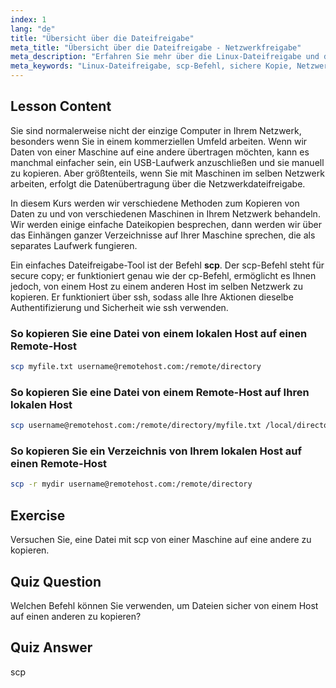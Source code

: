 ```yaml
---
index: 1
lang: "de"
title: "Übersicht über die Dateifreigabe"
meta_title: "Übersicht über die Dateifreigabe - Netzwerkfreigabe"
meta_description: "Erfahren Sie mehr über die Linux-Dateifreigabe und den Befehl secure copy (scp). Übertragen Sie Dateien zwischen Hosts in Ihrem Netzwerk. Beginnen Sie mit dieser anfängerfreundlichen Anleitung!"
meta_keywords: "Linux-Dateifreigabe, scp-Befehl, sichere Kopie, Netzwerk-Dateiübertragung, Linux-Tutorial, Linux für Anfänger, Linux-Anleitung"
---
```


## Lesson Content

Sie sind normalerweise nicht der einzige Computer in Ihrem Netzwerk, besonders wenn Sie in einem kommerziellen Umfeld arbeiten. Wenn wir Daten von einer Maschine auf eine andere übertragen möchten, kann es manchmal einfacher sein, ein USB-Laufwerk anzuschließen und sie manuell zu kopieren. Aber größtenteils, wenn Sie mit Maschinen im selben Netzwerk arbeiten, erfolgt die Datenübertragung über die Netzwerkdateifreigabe.

In diesem Kurs werden wir verschiedene Methoden zum Kopieren von Daten zu und von verschiedenen Maschinen in Ihrem Netzwerk behandeln. Wir werden einige einfache Dateikopien besprechen, dann werden wir über das Einhängen ganzer Verzeichnisse auf Ihrer Maschine sprechen, die als separates Laufwerk fungieren.

Ein einfaches Dateifreigabe-Tool ist der Befehl **scp**. Der scp-Befehl steht für secure copy; er funktioniert genau wie der cp-Befehl, ermöglicht es Ihnen jedoch, von einem Host zu einem anderen Host im selben Netzwerk zu kopieren. Er funktioniert über ssh, sodass alle Ihre Aktionen dieselbe Authentifizierung und Sicherheit wie ssh verwenden.

### So kopieren Sie eine Datei von einem lokalen Host auf einen Remote-Host

```bash
scp myfile.txt username@remotehost.com:/remote/directory
```

### So kopieren Sie eine Datei von einem Remote-Host auf Ihren lokalen Host

```bash
scp username@remotehost.com:/remote/directory/myfile.txt /local/directory
```

### So kopieren Sie ein Verzeichnis von Ihrem lokalen Host auf einen Remote-Host

```bash
scp -r mydir username@remotehost.com:/remote/directory
```

## Exercise

Versuchen Sie, eine Datei mit scp von einer Maschine auf eine andere zu kopieren.

## Quiz Question

Welchen Befehl können Sie verwenden, um Dateien sicher von einem Host auf einen anderen zu kopieren?

## Quiz Answer

scp

